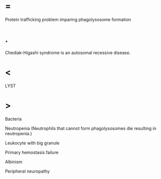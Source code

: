 # =

Protein trafficking problem imparing phagolysosome formation

# .

Chediak-Higashi syndrome is an autosomal recessive disease.

# <

LYST

# >

Bacteria

Neutropenia (Neutrophils that cannot form phagolysosomes die resulting in neutropenia.)

Leukocyte with big granule

Primary hemostasis failure

Albinism

Peripheral neuropathy
